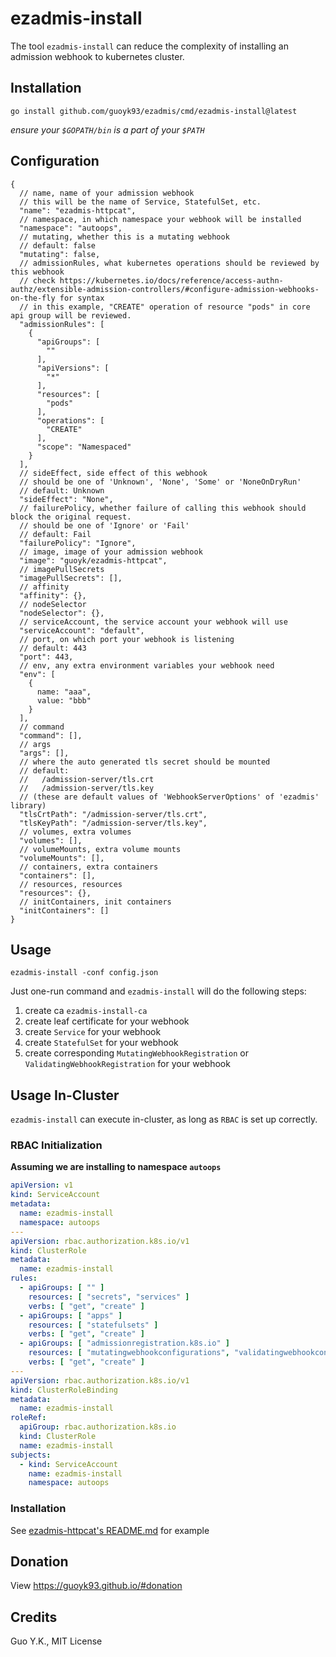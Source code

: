 # ezadmis-install

The tool `ezadmis-install` can reduce the complexity of installing an admission webhook to kubernetes cluster.

## Installation

```shell
go install github.com/guoyk93/ezadmis/cmd/ezadmis-install@latest
```

*ensure your `$GOPATH/bin` is a part of your `$PATH`*

## Configuration

```json5
{
  // name, name of your admission webhook
  // this will be the name of Service, StatefulSet, etc.
  "name": "ezadmis-httpcat",
  // namespace, in which namespace your webhook will be installed
  "namespace": "autoops",
  // mutating, whether this is a mutating webhook
  // default: false
  "mutating": false,
  // admissionRules, what kubernetes operations should be reviewed by this webhook
  // check https://kubernetes.io/docs/reference/access-authn-authz/extensible-admission-controllers/#configure-admission-webhooks-on-the-fly for syntax
  // in this example, "CREATE" operation of resource "pods" in core api group will be reviewed.
  "admissionRules": [
    {
      "apiGroups": [
        ""
      ],
      "apiVersions": [
        "*"
      ],
      "resources": [
        "pods"
      ],
      "operations": [
        "CREATE"
      ],
      "scope": "Namespaced"
    }
  ],
  // sideEffect, side effect of this webhook
  // should be one of 'Unknown', 'None', 'Some' or 'NoneOnDryRun'
  // default: Unknown
  "sideEffect": "None",
  // failurePolicy, whether failure of calling this webhook should block the original request.
  // should be one of 'Ignore' or 'Fail'
  // default: Fail
  "failurePolicy": "Ignore",
  // image, image of your admission webhook
  "image": "guoyk/ezadmis-httpcat",
  // imagePullSecrets
  "imagePullSecrets": [],
  // affinity
  "affinity": {},
  // nodeSelector
  "nodeSelector": {},
  // serviceAccount, the service account your webhook will use
  "serviceAccount": "default",
  // port, on which port your webhook is listening
  // default: 443
  "port": 443,
  // env, any extra environment variables your webhook need
  "env": [
    {
      name: "aaa",
      value: "bbb"
    }
  ],
  // command
  "command": [],
  // args
  "args": [],
  // where the auto generated tls secret should be mounted
  // default:
  //   /admission-server/tls.crt
  //   /admission-server/tls.key
  // (these are default values of 'WebhookServerOptions' of 'ezadmis' library)
  "tlsCrtPath": "/admission-server/tls.crt",
  "tlsKeyPath": "/admission-server/tls.key",
  // volumes, extra volumes
  "volumes": [],
  // volumeMounts, extra volume mounts
  "volumeMounts": [],
  // containers, extra containers
  "containers": [],
  // resources, resources
  "resources": {},
  // initContainers, init containers
  "initContainers": []
}
```

## Usage

```shell
ezadmis-install -conf config.json
```

Just one-run command and `ezadmis-install` will do the following steps:

1. create ca `ezadmis-install-ca`
2. create leaf certificate for your webhook
3. create `Service` for your webhook
4. create `StatefulSet` for your webhook
5. create corresponding `MutatingWebhookRegistration` or `ValidatingWebhookRegistration` for your webhook

## Usage In-Cluster

`ezadmis-install` can execute in-cluster, as long as `RBAC` is set up correctly.

### RBAC Initialization

**Assuming we are installing to namespace `autoops`**

```yaml
apiVersion: v1
kind: ServiceAccount
metadata:
  name: ezadmis-install
  namespace: autoops
---
apiVersion: rbac.authorization.k8s.io/v1
kind: ClusterRole
metadata:
  name: ezadmis-install
rules:
  - apiGroups: [ "" ]
    resources: [ "secrets", "services" ]
    verbs: [ "get", "create" ]
  - apiGroups: [ "apps" ]
    resources: [ "statefulsets" ]
    verbs: [ "get", "create" ]
  - apiGroups: [ "admissionregistration.k8s.io" ]
    resources: [ "mutatingwebhookconfigurations", "validatingwebhookconfigurations" ]
    verbs: [ "get", "create" ]
---
apiVersion: rbac.authorization.k8s.io/v1
kind: ClusterRoleBinding
metadata:
  name: ezadmis-install
roleRef:
  apiGroup: rbac.authorization.k8s.io
  kind: ClusterRole
  name: ezadmis-install
subjects:
  - kind: ServiceAccount
    name: ezadmis-install
    namespace: autoops
```

### Installation

See [ezadmis-httpcat's README.md](../ezadmis-httpcat) for example

## Donation

View <https://guoyk93.github.io/#donation>

## Credits

Guo Y.K., MIT License
